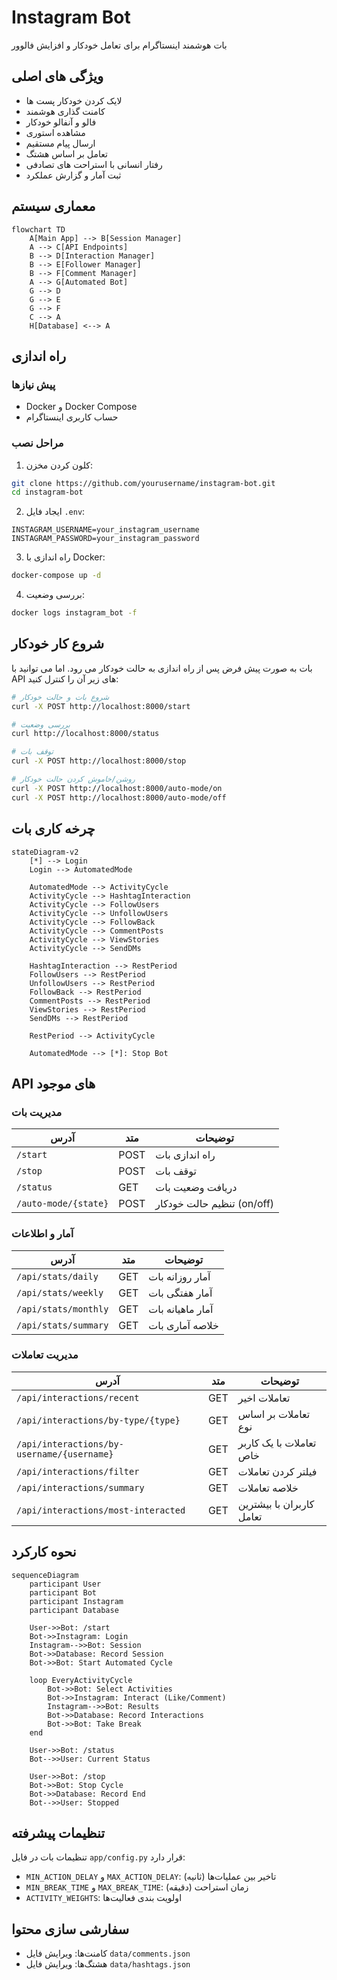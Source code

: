# Instagram Bot

بات هوشمند اینستاگرام برای تعامل خودکار و افزایش فالوور

## ویژگی های اصلی

- لایک کردن خودکار پست ها
- کامنت گذاری هوشمند
- فالو و آنفالو خودکار
- مشاهده استوری
- ارسال پیام مستقیم
- تعامل بر اساس هشتگ
- رفتار انسانی با استراحت های تصادفی
- ثبت آمار و گزارش عملکرد

## معماری سیستم

```mermaid
flowchart TD
    A[Main App] --> B[Session Manager]
    A --> C[API Endpoints]
    B --> D[Interaction Manager]
    B --> E[Follower Manager]
    B --> F[Comment Manager]
    A --> G[Automated Bot]
    G --> D
    G --> E
    G --> F
    C --> A
    H[Database] <--> A
```

## راه اندازی

### پیش نیازها

- Docker و Docker Compose
- حساب کاربری اینستاگرام 

### مراحل نصب

1. کلون کردن مخزن:
```bash
git clone https://github.com/yourusername/instagram-bot.git
cd instagram-bot
```

2. ایجاد فایل `.env`:
```
INSTAGRAM_USERNAME=your_instagram_username
INSTAGRAM_PASSWORD=your_instagram_password
```

3. راه اندازی با Docker:
```bash
docker-compose up -d
```

4. بررسی وضعیت:
```bash
docker logs instagram_bot -f
```

## شروع کار خودکار

بات به صورت پیش فرض پس از راه اندازی به حالت خودکار می رود. اما می توانید با API های زیر آن را کنترل کنید:

```bash
# شروع بات و حالت خودکار
curl -X POST http://localhost:8000/start

# بررسی وضعیت
curl http://localhost:8000/status

# توقف بات
curl -X POST http://localhost:8000/stop

# روشن/خاموش کردن حالت خودکار
curl -X POST http://localhost:8000/auto-mode/on
curl -X POST http://localhost:8000/auto-mode/off
```

## چرخه کاری بات

```mermaid
stateDiagram-v2
    [*] --> Login
    Login --> AutomatedMode
    
    AutomatedMode --> ActivityCycle
    ActivityCycle --> HashtagInteraction
    ActivityCycle --> FollowUsers
    ActivityCycle --> UnfollowUsers
    ActivityCycle --> FollowBack
    ActivityCycle --> CommentPosts
    ActivityCycle --> ViewStories
    ActivityCycle --> SendDMs
    
    HashtagInteraction --> RestPeriod
    FollowUsers --> RestPeriod
    UnfollowUsers --> RestPeriod
    FollowBack --> RestPeriod
    CommentPosts --> RestPeriod
    ViewStories --> RestPeriod
    SendDMs --> RestPeriod
    
    RestPeriod --> ActivityCycle
    
    AutomatedMode --> [*]: Stop Bot
```

## API های موجود

### مدیریت بات

| آدرس | متد | توضیحات |
|------|------|----------|
| `/start` | POST | راه اندازی بات |
| `/stop` | POST | توقف بات |
| `/status` | GET | دریافت وضعیت بات |
| `/auto-mode/{state}` | POST | تنظیم حالت خودکار (on/off) |

### آمار و اطلاعات

| آدرس | متد | توضیحات |
|------|------|----------|
| `/api/stats/daily` | GET | آمار روزانه بات |
| `/api/stats/weekly` | GET | آمار هفتگی بات |
| `/api/stats/monthly` | GET | آمار ماهیانه بات |
| `/api/stats/summary` | GET | خلاصه آماری بات |

### مدیریت تعاملات

| آدرس | متد | توضیحات |
|------|------|----------|
| `/api/interactions/recent` | GET | تعاملات اخیر |
| `/api/interactions/by-type/{type}` | GET | تعاملات بر اساس نوع |
| `/api/interactions/by-username/{username}` | GET | تعاملات با یک کاربر خاص |
| `/api/interactions/filter` | GET | فیلتر کردن تعاملات |
| `/api/interactions/summary` | GET | خلاصه تعاملات |
| `/api/interactions/most-interacted` | GET | کاربران با بیشترین تعامل |

## نحوه کارکرد

```mermaid
sequenceDiagram
    participant User
    participant Bot
    participant Instagram
    participant Database
    
    User->>Bot: /start
    Bot->>Instagram: Login
    Instagram-->>Bot: Session
    Bot->>Database: Record Session
    Bot->>Bot: Start Automated Cycle
    
    loop EveryActivityCycle
        Bot->>Bot: Select Activities
        Bot->>Instagram: Interact (Like/Comment)
        Instagram-->>Bot: Results
        Bot->>Database: Record Interactions
        Bot->>Bot: Take Break
    end
    
    User->>Bot: /status
    Bot-->>User: Current Status
    
    User->>Bot: /stop
    Bot->>Bot: Stop Cycle
    Bot->>Database: Record End
    Bot-->>User: Stopped
```

## تنظیمات پیشرفته

تنظیمات بات در فایل `app/config.py` قرار دارد:

- `MIN_ACTION_DELAY` و `MAX_ACTION_DELAY`: تاخیر بین عملیات‌ها (ثانیه)
- `MIN_BREAK_TIME` و `MAX_BREAK_TIME`: زمان استراحت (دقیقه)
- `ACTIVITY_WEIGHTS`: اولویت بندی فعالیت‌ها

## سفارشی سازی محتوا

- کامنت‌ها: ویرایش فایل `data/comments.json`
- هشتگ‌ها: ویرایش فایل `data/hashtags.json`